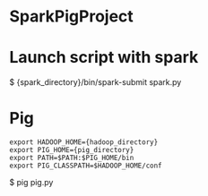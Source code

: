 # SparkPigProject

# Launch script with spark
$ {spark_directory}/bin/spark-submit spark.py

# Pig
```
export HADOOP_HOME={hadoop_directory}
export PIG_HOME={pig_directory}
export PATH=$PATH:$PIG_HOME/bin
export PIG_CLASSPATH=$HADOOP_HOME/conf
```

$ pig pig.py
